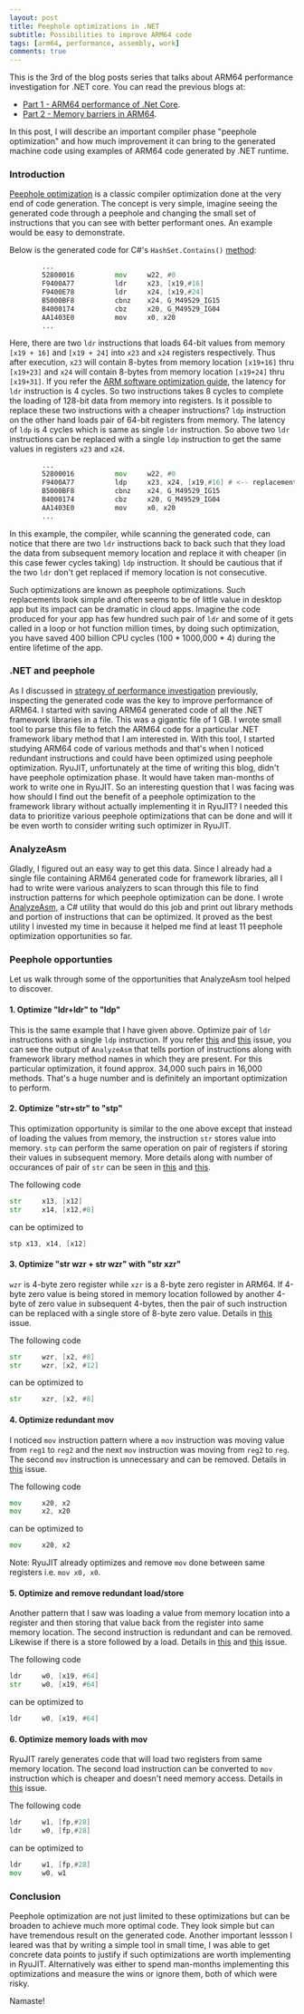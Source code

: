 ```yaml
---
layout: post
title: Peephole optimizations in .NET
subtitle: Possibilities to improve ARM64 code
tags: [arm64, performance, assembly, work]
comments: true
---
```


This is the 3rd of the blog posts series that talks about ARM64 performance investigation for .NET core. You can read the previous blogs at:
*  [Part 1 - ARM64 performance of .Net Core](..\2020-06-30-Dotnet-Arm64-Performance).
*  [Part 2 - Memory barriers in ARM64](..\2020-07-02-ARM64-Memory-Barriers).

In this post, I will describe an important compiler phase "peephole optimization" and how much improvement it can bring to the generated machine code using examples of ARM64 code generated by .NET runtime.


### Introduction

[Peephole optimization](https://en.wikipedia.org/wiki/Peephole_optimization) is a classic compiler optimization done at the very end of code generation. The concept is very simple, imagine seeing the generated code through a peephole and changing the small set of instructions that you can see with better performant ones. An example would be easy to demonstrate. 

Below is the generated code for C#'s `HashSet.Contains()` [method](https://github.com/dotnet/runtime/blob/6c2f5feef38c8561f54fc2aeeab00ba95a5c9d38/src/libraries/System.Private.CoreLib/src/System/Collections/Generic/HashSet.cs#L199):

```asm
        ...
        52800016          mov     w22, #0
        F9400A77          ldr     x23, [x19,#16]      
        F9400E78          ldr     x24, [x19,#24]      
        B5000BF8          cbnz    x24, G_M49529_IG15
        B4000174          cbz     x20, G_M49529_IG04
        AA1403E0          mov     x0, x20
        ...
```

Here, there are two `ldr` instructions that loads 64-bit values from memory `[x19 + 16]` and `[x19 + 24]` into `x23` and `x24` registers respectively. Thus after execution, `x23` will contain 8-bytes from memory location `[x19+16]` thru `[x19+23]` and `x24` will contain 8-bytes from memory location `[x19+24]` thru `[x19+31]`. If you refer the [ARM software optimization guide](https://www.google.com/url?sa=t&rct=j&q=&esrc=s&source=web&cd=&cad=rja&uact=8&ved=2ahUKEwiGs9brqZPqAhX7JTQIHZvcAkAQFjAAegQIBRAC&url=https%3A%2F%2Fstatic.docs.arm.com%2Fswog307215%2Fa%2FArm_Cortex-A76_Software_Optimization_Guide.pdf&usg=AOvVaw2fSA7Vv6dOhvguevnFdP1e), the latency for `ldr` instruction is 4 cycles. So two instructions takes 8 cycles to complete the loading of 128-bit data from memory into registers. Is it possible to replace these two instructions with a cheaper instructions? `ldp` instruction on the other hand loads pair of 64-bit registers from memory. The latency of `ldp` is 4 cycles which is same as single `ldr` instruction. So above two `ldr` instructions can be replaced with a single `ldp` instruction to get the same values in registers `x23` and `x24`.

```asm
        ...
        52800016          mov     w22, #0
        F9400A77          ldp     x23, x24, [x19,#16] # <-- replacement
        B5000BF8          cbnz    x24, G_M49529_IG15
        B4000174          cbz     x20, G_M49529_IG04
        AA1403E0          mov     x0, x20
        ...
```

In this example, the compiler, while scanning the generated code, can notice that there are two `ldr` instructions back to back such that they load the data from subsequent memory location and replace it with cheaper (in this case fewer cycles taking) `ldp` instruction. It should be cautious that if the two `ldr` don't get replaced if memory location is not consecutive. 

Such optimizations are known as peephole optimizations. Such replacements look simple and often seems to be of little value in desktop app but its impact can be dramatic in cloud apps. Imagine the code produced for your app has few hundred such pair of `ldr` and some of it gets called in a loop or hot function million times, by doing such optimization, you have saved 400 billion CPU cycles (100 * 1000,000 * 4) during the entire lifetime of the app.

### .NET and peephole

As I discussed in [strategy of performance investigation](..\2020-06-30-Dotnet-Arm64-Performance) previously, inspecting the generated code was the key to improve performance of ARM64. I started with saving ARM64 generated code of all the .NET framework libraries in a file. This was a gigantic file of 1 GB. I wrote small tool to parse this file to fetch the ARM64 code for a particular .NET framework libary method that I am interested in. With this tool, I started studying ARM64 code of various methods and that's when I noticed redundant instructions and could have been optimized using peephole optimization. RyuJIT, unfortunately at the time of writing this blog, didn't have peephole optimization phase. It would have taken man-months of work to write one in RyuJIT. So an interesting question that I was facing was how should I find out the benefit of a peephole optimization to the framework library without actually implementing it in RyuJIT? I needed this data to prioritize various peephole optimizations that can be done and will it be even worth to consider writing such optimizer in RyuJIT.

### AnalyzeAsm

Gladly, I figured out an easy way to get this data. Since I already had a single file containing ARM64 generated code for framework libraries, all I had to write were various analyzers to scan through this file to find instruction patterns for which peephole optimization can be done. I wrote [AnalyzeAsm](https://github.com/dotnet/jitutils/tree/master/src/AnalyzeAsm), a C# utility that would do this job and print out library methods and portion of instructions that can be optimized. It proved as the best utility I invested my time in because it helped me find at least 11 peephole optimization opportunities so far. 

### Peephole opportunties 

Let us walk through some of the opportunities that AnalyzeAsm tool helped to discover.

#### 1. Optimize "ldr+ldr" to "ldp"

This is the same example that I have given above. Optimize pair of `ldr` instructions with a single `ldp` instruction. If you refer [this](https://github.com/dotnet/runtime/issues/35132) and [this](https://github.com/dotnet/runtime/issues/35130) issue, you can see the output of `AnalyzeAsm` that tells portion of instructions along with framework library method names in which they are present. For this particular optimization, it found approx. 34,000 such pairs in 16,000 methods. That's a huge number and is definitely an important optimization to perform.

#### 2. Optimize "str+str" to "stp"

This optimization opportunity is similar to the one above except that instead of loading the values from memory, the instruction `str` stores value into memory. `stp` can perform the same operation on pair of registers if storing their values in subsequent memory. More details along with number of occurances of pair of `str` can be seen in [this](https://github.com/dotnet/runtime/issues/35133) and [this](https://github.com/dotnet/runtime/issues/35134).

The following code

```asm
str     x13, [x12]
str     x14, [x12,#8]
```

can be optimized to 

```asm
stp x13, x14, [x12]
```

#### 3. Optimize "str wzr + str wzr" with "str xzr"

 `wzr` is 4-byte zero register while `xzr` is a 8-byte zero register in ARM64. If 4-byte zero value is being stored in memory location followed by another 4-byte of zero value in subsequent 4-bytes, then the pair of such instruction can be replaced with a single store of 8-byte zero value. Details in [this](https://github.com/dotnet/runtime/issues/35136) issue.
 
 The following code
 ```asm
str     wzr, [x2, #8]
str     wzr, [x2, #12]
 ```

can be optimized to 
 ```asm
str     xzr, [x2, #8]
 ```
 

#### 4. Optimize redundant mov

 I noticed `mov` instruction pattern where a `mov` instruction was moving value from `reg1` to `reg2` and the next `mov` instruction was moving from `reg2` to `reg`. The second `mov` instruction is unnecessary and can be removed. Details in [this](https://github.com/dotnet/runtime/issues/35252) issue.

  The following code
 ```asm
mov     x20, x2
mov     x2, x20
 ```

can be optimized to 
 ```asm
mov     x20, x2
 ```
 
 Note: RyuJIT already optimizes and remove `mov` done between same registers i.e. `mov x0, x0`.

#### 5. Optimize and remove redundant load/store

Another pattern that I saw was loading a value from memory location into a register and then storing that value back from the register into same memory location. The second instruction is redundant and can be removed. Likewise if there is a store followed by a load. Details in [this](https://github.com/dotnet/runtime/issues/35613) and [this](https://github.com/dotnet/runtime/issues/35614) issue.

  The following code
 ```asm
ldr     w0, [x19, #64]
str     w0, [x19, #64]
 ```

can be optimized to 
 ```asm
ldr     w0, [x19, #64]
 ```

#### 6. Optimize memory loads with mov

RyuJIT rarely generates code that will load two registers from same memory location. The second load instruction can be converted to `mov` instruction which is cheaper and doesn't need memory access. Details in [this](https://github.com/dotnet/runtime/issues/35141) issue.

  The following code
 ```asm
ldr     w1, [fp,#28]
ldr     w0, [fp,#28]
 ```

can be optimized to 
 ```asm
ldr     w1, [fp,#28]
mov     w0, w1
 ```

### Conclusion

Peephole optimization are not just limited to these optimizations but can be broaden to achieve much more optimal code. They look simple but can have tremendous result on the generated code. Another important lessson I leared was that by writing a simple tool in small time, I was able to get concrete data points to justify if such optimizations are worth implementing in RyuJIT. Alternatively was either to spend man-months implementing this optimizations and measure the wins or ignore them, both of which were risky.

Namaste!